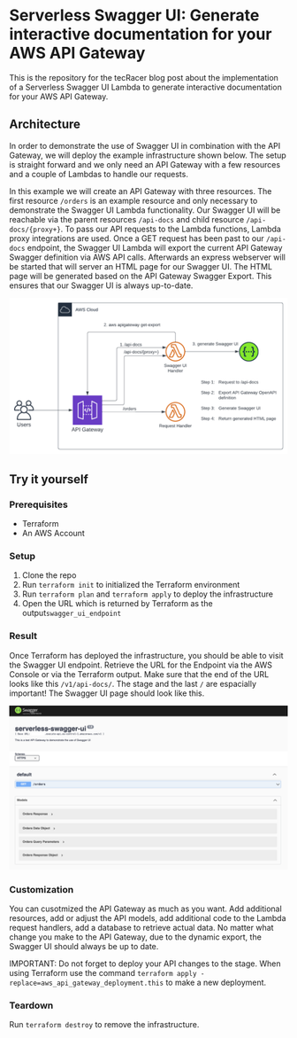 # Serverless Swagger UI: Generate interactive documentation for your AWS API Gateway

This is the repository for the tecRacer blog post about the implementation of a Serverless Swagger UI Lambda to generate interactive documentation for your AWS API Gateway.

## Architecture

In order to demonstrate the use of Swagger UI in combination with the API Gateway, we will deploy the example infrastructure shown below. The setup is straight forward and we only need an API Gateway with a few resources and a couple of Lambdas to handle our requests.

In this example we will create an API Gateway with three resources. The first resource `/orders` is an example resource and only necessary to demonstrate the Swagger UI Lambda functionality. Our Swagger UI will be reachable via the parent resources `/api-docs` and child resource `/api-docs/{proxy+}`. To pass our API requests to the Lambda functions, Lambda proxy integrations are used. Once a GET request has been past to our `/api-docs` endpoint, the Swagger UI Lambda will export the current API Gateway Swagger definition via AWS API calls. Afterwards an express webserver will be started that will server an HTML page for our Swagger UI. The HTML page will be generated based on the API Gateway Swagger Export. This ensures that our Swagger UI is always up-to-date.

![Architecture diagram](media/architecture.png)

## Try it yourself

### Prerequisites

- Terraform
- An AWS Account

### Setup

1. Clone the repo
2. Run `terraform init` to initialized the Terraform environment
3. Run `terraform plan` and `terraform apply` to deploy the infrastructure
5. Open the URL which is returned by Terraform as the output`swagger_ui_endpoint`

### Result

Once Terraform has deployed the infrastructure, you should be able to visit the Swagger UI endpoint. Retrieve the URL for the Endpoint via the AWS Console or via the Terraform output. Make sure that the end of the URL looks like this `/v1/api-docs/`. The stage and the last `/` are espacially important! The Swagger UI page should look like this.

![Architecture diagram](media/swagger-ui.png)

### Customization

You can cusotmized the API Gateway as much as you want. Add additional resources, add or adjust the API models, add additional code to the Lambda request handlers, add a database to retrieve actual data. No matter what change you make to the API Gateway, due to the dynamic export, the Swagger UI should always be up to date.

IMPORTANT: Do not forget to deploy your API changes to the stage. When using Terraform use the command `terraform apply -replace=aws_api_gateway_deployment.this` to make a new deployment.

### Teardown

Run `terraform destroy` to remove the infrastructure.
